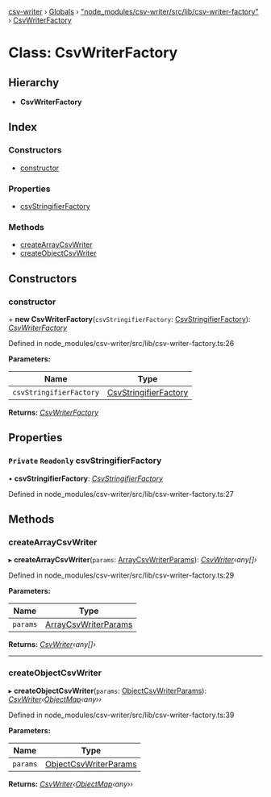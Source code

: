 [csv-writer](../README.md) › [Globals](../globals.md) › ["node_modules/csv-writer/src/lib/csv-writer-factory"](../modules/_node_modules_csv_writer_src_lib_csv_writer_factory_.md) › [CsvWriterFactory](_node_modules_csv_writer_src_lib_csv_writer_factory_.csvwriterfactory.md)

# Class: CsvWriterFactory

## Hierarchy

* **CsvWriterFactory**

## Index

### Constructors

* [constructor](_node_modules_csv_writer_src_lib_csv_writer_factory_.csvwriterfactory.md#constructor)

### Properties

* [csvStringifierFactory](_node_modules_csv_writer_src_lib_csv_writer_factory_.csvwriterfactory.md#private-readonly-csvstringifierfactory)

### Methods

* [createArrayCsvWriter](_node_modules_csv_writer_src_lib_csv_writer_factory_.csvwriterfactory.md#createarraycsvwriter)
* [createObjectCsvWriter](_node_modules_csv_writer_src_lib_csv_writer_factory_.csvwriterfactory.md#createobjectcsvwriter)

## Constructors

###  constructor

\+ **new CsvWriterFactory**(`csvStringifierFactory`: [CsvStringifierFactory](_node_modules_csv_writer_src_lib_csv_stringifier_factory_.csvstringifierfactory.md)): *[CsvWriterFactory](_node_modules_csv_writer_src_lib_csv_writer_factory_.csvwriterfactory.md)*

Defined in node_modules/csv-writer/src/lib/csv-writer-factory.ts:26

**Parameters:**

Name | Type |
------ | ------ |
`csvStringifierFactory` | [CsvStringifierFactory](_node_modules_csv_writer_src_lib_csv_stringifier_factory_.csvstringifierfactory.md) |

**Returns:** *[CsvWriterFactory](_node_modules_csv_writer_src_lib_csv_writer_factory_.csvwriterfactory.md)*

## Properties

### `Private` `Readonly` csvStringifierFactory

• **csvStringifierFactory**: *[CsvStringifierFactory](_node_modules_csv_writer_src_lib_csv_stringifier_factory_.csvstringifierfactory.md)*

Defined in node_modules/csv-writer/src/lib/csv-writer-factory.ts:27

## Methods

###  createArrayCsvWriter

▸ **createArrayCsvWriter**(`params`: [ArrayCsvWriterParams](../interfaces/_node_modules_csv_writer_src_lib_csv_writer_factory_.arraycsvwriterparams.md)): *[CsvWriter](_node_modules_csv_writer_src_lib_csv_writer_.csvwriter.md)‹any[]›*

Defined in node_modules/csv-writer/src/lib/csv-writer-factory.ts:29

**Parameters:**

Name | Type |
------ | ------ |
`params` | [ArrayCsvWriterParams](../interfaces/_node_modules_csv_writer_src_lib_csv_writer_factory_.arraycsvwriterparams.md) |

**Returns:** *[CsvWriter](_node_modules_csv_writer_src_lib_csv_writer_.csvwriter.md)‹any[]›*

___

###  createObjectCsvWriter

▸ **createObjectCsvWriter**(`params`: [ObjectCsvWriterParams](../interfaces/_node_modules_csv_writer_src_lib_csv_writer_factory_.objectcsvwriterparams.md)): *[CsvWriter](_node_modules_csv_writer_src_lib_csv_writer_.csvwriter.md)‹[ObjectMap](../interfaces/_node_modules_csv_writer_src_lib_lang_object_.objectmap.md)‹any››*

Defined in node_modules/csv-writer/src/lib/csv-writer-factory.ts:39

**Parameters:**

Name | Type |
------ | ------ |
`params` | [ObjectCsvWriterParams](../interfaces/_node_modules_csv_writer_src_lib_csv_writer_factory_.objectcsvwriterparams.md) |

**Returns:** *[CsvWriter](_node_modules_csv_writer_src_lib_csv_writer_.csvwriter.md)‹[ObjectMap](../interfaces/_node_modules_csv_writer_src_lib_lang_object_.objectmap.md)‹any››*
